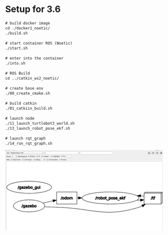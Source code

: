 
# Setup for 3.6
```
# build docker image
cd ./docker1_noetic/
./build.sh

# start container ROS (Noetic)
./start.sh

# enter into the container
./into.sh

# ROS Build
cd ../catkin_ws2_noetic/

# create base env
./00_create_cmake.sh

# build catkin
./01_catkiin_build.sh

# launch node
./11_launch_turtlebot3_world.sh
./13_launch_robot_pose_ekf.sh

# launch rqt_graph
./14_run_rqt_graph.sh
```

![rqt_graph](./images/001_rqt_graph1.png)